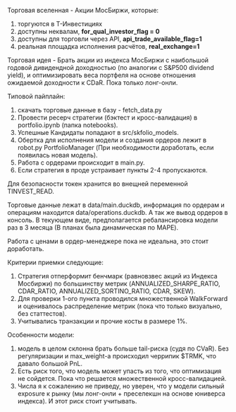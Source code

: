 Торговая вселенная - Акции МосБиржи, которые:
1) торгуются в Т-Инвестициях
2) доступны неквалам, **for_qual_investor_flag = 0**
3) доступны для торговли через API, **api_trade_available_flag=1**
4) реальная площадка исполнения расчётов, **real_exchange=1**

Торговая идея - Брать акции из индекса МосБиржи с наибольшой годовой дивидендной доходностью (по аналогии с S&P500 dividend yield), и оптимизировать веса портфеля на основе отношения ожидаемой доходности к CDaR. Пока только лонг-онли.

Типовой пайплайн: 
1) скачать торговые данные в базу - fetch_data.py
2) Провести ресерч стратегии (бэктест и кросс-валидация) в portfolio.ipynb (папка notebooks).
3) Успешные Кандидаты попадают в src/skfolio_models.
4) Обертка для исполнения модели и создания ордеров лежит в robot.py PortfolioManager (При необходимости доработать, если появилась новая модель).
5) Работа с ордерами происходит в main.py.
6) Если стратегия в проде устраивает пункты 2-4 пропускаются.

Для безопасности токен хранится во внещней переменной TINVEST_READ.

Торговые данные лежат в data/main.duckdb, информация по ордерам и операциям находится data/operations.duckdb. А так же вывод ордеров в консоль. В текующем виде, предполагается ребалансировка модели раз в 3 месяца (В планах была динамическая по MAPE).

Работа с ценами в ордер-менеджере пока не идеальна, это стоит доработать.

Критерии приемки следующие:
1) Стратегия отперформит бенчмарк (равновзвес акций из Индекса Мосбиржи) по большинству метрик (ANNUALIZED_SHARPE_RATIO, CDAR_RATIO, ANNUALIZED_SORTINO_RATIO, CDAR, SKEW).
2) Для проверки 1-ого пункта проводился множественной WalkForward и оценивалось распределение метрик (пока что только визуально, без статтестов).
3) Учитывались транзакции и прочие косты в размере 1%.

Особенности модели:
1) модель в целом склонна брать больше tail-риска (судя по CVaR). Без регуляризации и max_weight-а происходил черрипик $TRMK, что давало большой PnL. 
2) Есть риск того, что модель может упасть из того, что оптимизация не сойдется. Пока что решается множественной кросс-валидацией.
3) Числа я к сожалению не приведу, но уверен, что у модели сильный exposure к рынку (мы лонг-онли + преселекшн на основе юниверса индекса). И этот риск стоит учитывать.
